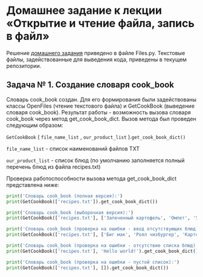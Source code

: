 # Домашнее задание к лекции «Открытие и чтение файла, запись в файл»

Решение [домашнего задания](https://github.com/netology-code/py-homeworks-basic/tree/master/7.files) приведено в файле Files.py. Текстовые файлы, задействованные для выведения кода, приведены в текущем репозитории.

## Задача № 1. Создание словаря cook_book
Словарь cook_book создан. Для его формирования были задействованы классы OpenFiles (чтение текстового файла) и GetCookBook (выведение словаря cook_book). Результат работы - возможность вызова словаря cook_book через метод get_cook_book_dict. Вызов метода был проведен следующим образом:

```GetCookBook``` ( ```file_name_list``` , ```our_product_list``` ).```get_cook_book_dict()```

```file_name_list``` - список наименований файлов TXT

```our_product_list``` - список блюд (по умолчанию заполняется полный перечень блюд из файла recipes.txt)

Проверка работоспособности вызова метода get_cook_book_dict представлена ниже:

```python
print('Словарь cook_book (полная версия):')
print(GetCookBook(['recipes.txt']).get_cook_book_dict())
```
```python
print('Словарь cook_book (выборочная версия):')
print(GetCookBook(['recipes.txt'], ['Запеченный картофель', 'Омлет', 'Утка по-пекински']).get_cook_book_dict())
```
```python
print('Словарь cook_book (проверка на ошибки - ввод отсутствующих блюд):')
print(GetCookBook(['recipes.txt'], ['Биг мак', 'Роял чизбургер', 'Картошка фри', 'Фахитос']).get_cook_book_dict())
```
```python
print('Словарь cook_book (проверка на ошибки - отсутствие списка блюд):')
print(GetCookBook(['recipes.txt'], 'Hello world!').get_cook_book_dict())
```
```python
print('Словарь cook_book (проверка на ошибки - пустой список):')
print(GetCookBook(['recipes.txt'], []).get_cook_book_dict())
```
